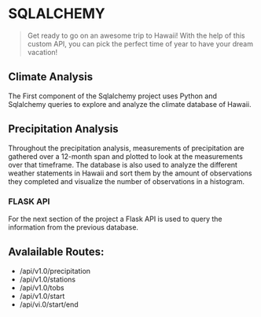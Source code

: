 # SQLALCHEMY #
>Get ready to go on an awesome trip to Hawaii! With the help of this custom API, you can pick the perfect time of year to have your dream vacation!
## Climate Analysis ##
The First component of the Sqlalchemy project uses Python and Sqlalchemy queries to explore and analyze the climate database of Hawaii.

## Precipitation Analysis ##
Throughout the precipitation analysis, measurements of precipitation are gathered over a 12-month span and plotted to look at the measurements over that timeframe.  The database is also used to analyze the different weather statements in Hawaii and sort them by the amount of observations they completed and visualize the number of observations in a histogram. 

### FLASK API ###
For the next section of the project a Flask API is used to query the information from the previous database.  

## Avalailable Routes:
* /api/v1.0/precipitation
* /api/v1.0/stations
* /api/v1.0/tobs
* /api/v1.0/start
* /api/vi.0/start/end

